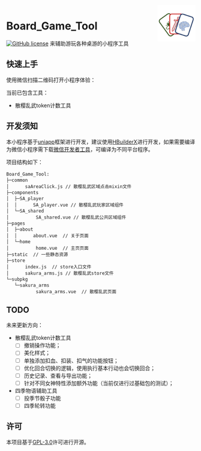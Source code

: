 
<img src="./static/logo.png" alt="Logo of the project" align="right" style="width:20%">

# Board_Game_Tool
 [![GitHub license](https://img.shields.io/github/license/RJiazhen/Board_Game_Tool)](https://github.com/RJiazhen/Board_Game_Tool/LICENSE)
来辅助游玩各种桌游的小程序工具

## 快速上手
使用微信扫描二维码打开小程序体验：

当前已包含工具：
* 散樱乱武token计数工具

## 开发须知

本小程序基于[uniapp](https://uniapp.dcloud.net.cn/)框架进行开发，建议使用[HBuilderX](https://www.dcloud.io/hbuilderx.html)进行开发，如果需要编译为微信小程序需下载[微信开发者工具](https://developers.weixin.qq.com/miniprogram/dev/devtools/download.html)，可编译为不同平台程序。

项目结构如下：
```
Board_Game_Tool:
├─common
│      saAreaClick.js // 散樱乱武区域点击mixin文件
├─components
│  ├─SA_player
│  │      SA_player.vue // 散樱乱武玩家区域组件
│  └─SA_shared
│          SA_shared.vue // 散樱乱武公共区域组件
├─pages
│  ├─about
│  │      about.vue  // 关于页面
│  └─home
│          home.vue  // 主页页面
├─static  // 一些静态资源
├─store
│      index.js  // store入口文件
│      sakura_arms.js // 散樱乱武store文件
└─subpkg
   └─sakura_arms
           sakura_arms.vue  // 散樱乱武页面

```

## TODO
未来更新方向：

- 散樱乱武token计数工具
  - [ ] 撤销操作功能；
  - [ ] 美化样式；
  - [ ] 单独添加扣血、扣装、扣气的功能按钮；
  - [ ] 优化回合切换的逻辑，使用执行基本行动也会切换回合；
  - [ ] 历史记录、查看与导出功能；
  - [ ] 针对不同女神特性添加额外功能（当前仅进行过基础包的测试）；

- 四季物语辅助工具
  - [ ] 投季节骰子功能
  - [ ] 四季轮转功能

## 许可

本项目基于[GPL-3.0](https://github.com/RJiazhen/Board_Game_Tool/blob/main/LICENSE)许可进行开源。

